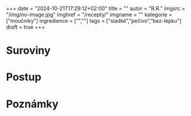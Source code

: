 
+++
date = "2024-10-21T17:29:12+02:00"
title = ""
autor = "R.R."
imgsrc = "/img/no-image.jpg"
imghref = "/recepty/"
imgname = ""
kategorie = ["moučníky"]
ingredience = ["",""]
tags = ["sladké","pečivo","bez-lepku"]
draft = true
+++


# Suroviny
# Postup
# Poznámky

<!--okoládový cheesecake
23. 10. 2019 by lateta Recepty
Tentkorát snad udělám radost všem čokoholikům a čokomilům, bohužel asi nepotěším ty, kdo má alergii na mléčnou bílkovinu, ale prostě jsem musela. Strašně dlouho jsem měla chuť na něco v tomto stylu a veganské náhražky bohužel mé chutě neuspokojily. Takže tentokrát opravdu pravé mascarpone, krémový sýr a v základu máslo. Výsledek je naprosto úžasný. Původní recept je ze stránek BAKERBYNATURE, převedený do bezlepkové podoby, bez rafinovaného cukru a s několika menšími úpravami.

Nerada používám do jakýchkoliv základů kupované sušenky, v podstatě nemám vůbec ráda tyhle vychytávky, které sice ušetří čas, ale prostě mi to nechutná.

Korpus na formu 22cm:

100g rozpuštěného másla
125g mouky Schaer mix B
60g mletého kokosového cukru
lžíce kakaa
Ze všech ingrediencí vytvoříme hladké těsto, které namačkáme do připravené dortové formy a odložíme stranou.

Na krém:

500g krémového sýra Philadelphia
500g mascarpone
100g rozpuštěné čokolády dle vlastního výběru
lžíčka mleté vanilky
3 vajíčka
2 žloutky
hrnek mletého kokosového cukru
Nejprve v míse prošleháme mascarpone se sýrem, přidáme cukr a pokračujeme ve šlehání.

Za stálého šlehání pomalu přiléváme rozpuštěnou čokoládu, zamixujeme vanilku a důkladně všechny vajíčka.

Vzniklou hmotu nalijeme na odložený korpus.

Připravíme si větší formu, kterou do 1/3 naplníme vodou a do ní vložíme formu s cheesecakem. Pečeme hodinu na 180 stupňů. poté troubu vypneme a dort necháme ještě 45 minut odstát.

Vyndáme z trouby, necháme vystydnout a uložíme přes noc do lednice. Druhý den vrch polijeme rozpuštěnou čokoládou, ve které pro lepší krájení rozmícháme dvě lžíce zakysané smetany.


II
Čokoládový cheesecake s ovocným přelivem (10-12 porcí)
Kakaová krusta:

50 g hladké mouky
15 g kakaa
55 g mletých mandlí nebo mandlové mouky
60 g cukru krupice
60 g másla
Všechny suroviny dejte do misky a vypracujte z nich těsto. Dno dortové formy o průměru 23 cm vyložte pečícím papírem a těsto rovnoměrně vmáčkněte do dna. Dejte péct do trouby vyhřáté na 170 stupňů (horkovzduch) na 20-25 minut. Nechte vychladnout ve formě, než si připravíte náplň.

Čokoládová náplň:

450 g čerstvého sýra typu Philadelphia
250 g mascarpone
50 g cukru krupice
2 lžíce hladké mouky
150 g hořké čokolády Callebaut 811 54,5%
100 g smetany ke šlehání 33%
4 vejce
Smetanu zahřejte k bodu varu a nalijte na čokoládu. Nechte chvilku odstát, pak vymíchejte do hladka a nechte vychladnout. Sýr, mascarpone, cukr a mouku dobře promíchejte, pak přidejte vejce, jedno po druhém, každé dobře zapracujte. Malou část krému přidejte ke zchladlé čokoládě a dobře promíchejte. Přidejte ke zbytku sýrové náplně a dobře zapracujte. Krém pouze míchejte (v robotu pádlovou/plochou metlou), nešlehejte.

Náplň nalijte na předpečenou krustu a dejte péct do trouby vyhřáté na 120 stupňů (horní/dolní ohřev) asi na 90 minut, až je koláč ve středu pevný. Pár minut po vytažení z trouby odřízněte koláč po celém obvodu od formy a nechte chladnout ve formě při pokojové teplotě. Před vyjmutím z formy dejte koláč chladit na několik hodin do lednice.



Ovocný přeliv:

100 g ovocného pyré, lesní nebo zahradní směs
150 g ovoce, lesní nebo zahradní směs
cukr krupice dle chuti
1-2 lžičky kukuřičného škrobu
Ovocné pyré, ovoce a cukr dejte do rendlíku a krátce povařte. Škrob rozmíchejte v malém množství vody a vlijte do ovoce. Nechte pár minut povařit, až směs lehce zhoustne. Ovocnou omáčku dejte na několik hodin vychladit, pak podávejte s jednotlivými porci koláče.
 --> 